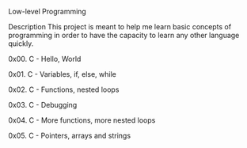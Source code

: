 Low-level Programming

Description
This project is  meant to help me learn basic concepts of programming in order to have the capacity to learn any other language quickly.

0x00. C - Hello, World

0x01. C - Variables, if, else, while

0x02. C - Functions, nested loops

0x03. C - Debugging

0x04. C - More functions, more nested loops

0x05. C - Pointers, arrays and strings
